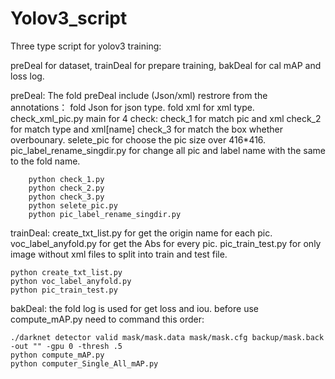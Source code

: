 # Yolov3_script

Three type script for yolov3 training:

preDeal for dataset, trainDeal for prepare training, bakDeal for cal mAP and loss log.

preDeal:
	The fold preDeal include (Json/xml) restrore from the annotations：
	 	fold Json for json type.
	 	fold xml for xml type.
	 check_xml_pic.py main for 4 check:
	 	check_1 for match pic and xml
		check_2 for match type and xml[name]
		check_3 for match the box whether overbounary.
		selete_pic for choose the pic size over 416*416.
		pic_label_rename_singdir.py for change all pic and label name with the same to the fold name.
		
		python check_1.py
		python check_2.py
		python check_3.py
		python selete_pic.py
		python pic_label_rename_singdir.py

	
trainDeal:
	create_txt_list.py for get the origin name for each pic.
	voc_label_anyfold.py for get the Abs for every pic.
	pic_train_test.py for only image without xml files to split into train and test file.
	
	python create_txt_list.py
	python voc_label_anyfold.py
	python pic_train_test.py
	
bakDeal:
	the fold log is used for get loss and iou.
	before use compute_mAP.py need to command this order:
	
	./darknet detector valid mask/mask.data mask/mask.cfg backup/mask.back -out "" -gpu 0 -thresh .5
	python compute_mAP.py  
	python computer_Single_All_mAP.py 
	
